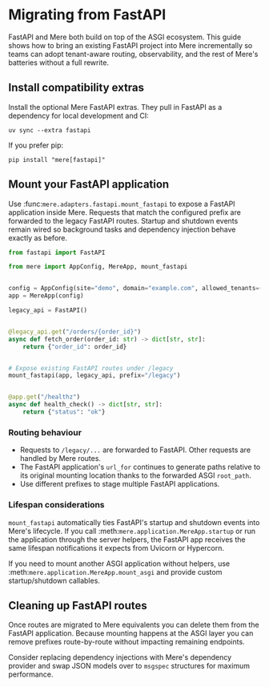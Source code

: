 # Migrating from FastAPI

FastAPI and Mere both build on top of the ASGI ecosystem. This guide shows how
to bring an existing FastAPI project into Mere incrementally so teams can adopt
tenant-aware routing, observability, and the rest of Mere's batteries without a
full rewrite.

## Install compatibility extras

Install the optional Mere FastAPI extras. They pull in FastAPI as a dependency
for local development and CI:

```shell
uv sync --extra fastapi
```

If you prefer pip:

```shell
pip install "mere[fastapi]"
```

## Mount your FastAPI application

Use :func:`mere.adapters.fastapi.mount_fastapi` to expose a FastAPI application
inside Mere. Requests that match the configured prefix are forwarded to the
legacy FastAPI routes. Startup and shutdown events remain wired so background
tasks and dependency injection behave exactly as before.

```python
from fastapi import FastAPI

from mere import AppConfig, MereApp, mount_fastapi


config = AppConfig(site="demo", domain="example.com", allowed_tenants=("acme", "beta"))
app = MereApp(config)

legacy_api = FastAPI()


@legacy_api.get("/orders/{order_id}")
async def fetch_order(order_id: str) -> dict[str, str]:
    return {"order_id": order_id}


# Expose existing FastAPI routes under /legacy
mount_fastapi(app, legacy_api, prefix="/legacy")


@app.get("/healthz")
async def health_check() -> dict[str, str]:
    return {"status": "ok"}
```

### Routing behaviour

* Requests to `/legacy/...` are forwarded to FastAPI. Other requests are handled
  by Mere routes.
* The FastAPI application's `url_for` continues to generate paths relative to
  its original mounting location thanks to the forwarded ASGI ``root_path``.
* Use different prefixes to stage multiple FastAPI applications.

### Lifespan considerations

`mount_fastapi` automatically ties FastAPI's startup and shutdown events into
Mere's lifecycle. If you call :meth:`mere.application.MereApp.startup` or run
the application through the server helpers, the FastAPI app receives the same
lifespan notifications it expects from Uvicorn or Hypercorn.

If you need to mount another ASGI application without helpers, use
:meth:`mere.application.MereApp.mount_asgi` and provide custom startup/shutdown
callables.

## Cleaning up FastAPI routes

Once routes are migrated to Mere equivalents you can delete them from the
FastAPI application. Because mounting happens at the ASGI layer you can remove
prefixes route-by-route without impacting remaining endpoints.

Consider replacing dependency injections with Mere's dependency provider and
swap JSON models over to `msgspec` structures for maximum performance.
